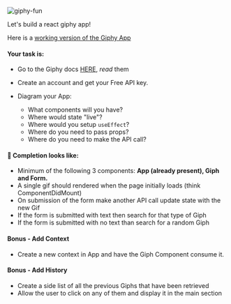 ![giphy-fun](https://i.imgur.com/wAgoirm.png)

Let's build a react giphy app!

Here is a [working version of the Giphy App](https://pl515.csb.app/)

#### Your task is:
* Go to the Giphy docs [HERE](https://developers.giphy.com/docs/), _read_ them
* Create an account and get your Free API key.

* Diagram your App:
  * What components will you have?
  * Where would state "live"?
  * Where would you setup  `useEffect`?
  * Where do you need to pass props?
  * Where do you need to make the API call?

#### 🚀 Completion looks like:

* Minimum of the following 3 components: **App (already present), Giph and Form.**
* A single gif should rendered when the page initially loads (think ComponentDidMount)
* On submission of the form make another API call update state with the new Gif
* If the form is submitted with text then search for that type of Giph
* If the form is submitted with no text than search for a random Giph

#### Bonus - Add Context 

- Create a new context in App and have the Giph Component consume it.

#### Bonus - Add History

- Create a side list of all the previous Giphs that have been retrieved
- Allow the user to click on any of them and display it in the main section 
